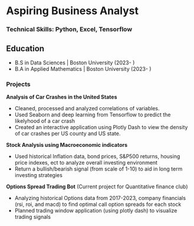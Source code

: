 # Aspiring Business Analyst 

### Technical Skills: Python, Excel, Tensorflow

## Education 
- B.S in Data Sciences | Boston University (2023-  ) 
- B.A in Applied Mathematics | Boston University (2023- ) 

### Projects 

**Analysis of Car Crashes in the United States**
- Cleaned, processed and analyzed correlations of variables.
- Used Seaborn and deep learning from Tensorflow to predict the likelyhood of a car crash
- Created an interactive application using Plotly Dash to view the density of car crashes per US county and US state.

**Stock Analysis using Macroeconomic indicators**
- Used historical Inflation data, bond prices, S&P500 returns, housing price indexes, ect to analyze overall investing environment
- Return a bullish/bearish signal (from scale of 1-10) to aid in long term investing strategies

**Options Spread Trading Bot** (Current project for Quantitative finance club) 
- Analyzing historical Options data from 2017-2023, company financials (rsi, roi, and macd) to find optimal call option spreads for each stock
- Planned trading window application (using plotly dash) to visualize trading signals 


 
